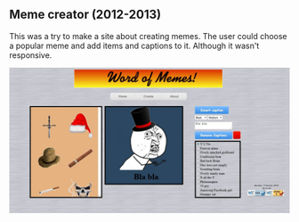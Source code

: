 ## Meme creator (2012-2013)

This was a try to make a site about creating memes. The user could choose a popular meme and add items and captions to it. Although it wasn't responsive.

![alt-tag](image.JPG)
